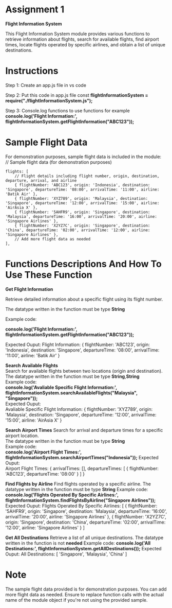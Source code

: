 # Assignment 1

**Flight Information System**  

This Flight Information System module provides various functions to retrieve information about flights, search for available flights, find airport times, locate flights operated by specific airlines, and obtain a list of unique destinations.

# Instructions
Step 1: Create an app.js file in vs code  

Step 2: Put this code in app.js file const **flightInformationSystem = require("./flightInformationSystem.js");**  

Step 3: Console.log functions to use functions for example 
**console.log('Flight Information:', flightInformationSystem.getFlightInformation("ABC123"));** 

# **Sample Flight Data**  
For demonstration purposes, sample flight data is included in the module:  
 // Sample flight data (for demonstration purposes)
 
    flights: [
        // Flight details including flight number, origin, destination, departure, arrival, and airline
        { flightNumber: 'ABC123', origin: 'Indonesia', destination: 'Singapore', departureTime: '08:00', arrivalTime: '11:00', airline: 'Batik Air' },
        { flightNumber: 'XYZ789', origin: 'Malaysia', destination: 'Singapore', departureTime: '12:00', arrivalTime: '15:00', airline: 'AirAsia X' },
        { flightNumber: '5AHFR9', origin: 'Singapore', destination: 'Malaysia', departureTime: '16:00', arrivalTime: '20:00', airline: 'Singapore Airlines' },
        { flightNumber: 'X2YZ7C', origin: 'Singapore', destination: 'China', departureTime: '02:00', arrivalTime: '12:00', airline: 'Singapore Airlines' },
        // Add more flight data as needed
    ],
    
# Functions Descriptions And How To Use These Function    
**Get Flight Information**  

Retrieve detailed information about a specific flight using its flight number.  

The datatype written in the function must be type **String**  

Example code:  

**console.log('Flight Information:', flightInformationSystem.getFlightInformation("ABC123"));**  

Expected Ouput:
Flight Information: {
  flightNumber: 'ABC123',
  origin: 'Indonesia',
  destination: 'Singapore',
  departureTime: '08:00',
  arrivalTime: '11:00',
  airline: 'Batik Air'
}

**Search Available Flights**  
Search for available flights between two locations (origin and destination).  
The datatype written in the function must be type **String**,**String**  
Example code:  
**console.log('Avaliable Specific Flight Information:', flightInformationSystem.searchAvailableFlights("Malaysia", "Singapore"));**  
Expected Ouput:  
Avaliable Specific Flight Information: {
  flightNumber: 'XYZ789',
  origin: 'Malaysia',
  destination: 'Singapore',
  departureTime: '12:00',
  arrivalTime: '15:00',
  airline: 'AirAsia X'
}

**Search Airport Times**
Search for arrival and departure times for a specific airport location.  
The datatype written in the function must be type **String**  
Example code:  
**console.log('Airport Flight Times:', flightInformationSystem.searchAirportTimes("Indonesia"));**
Expected Ouput:  
Airport Flight Times: {
  arrivalTimes: [],
  departureTimes: [ { flightNumber: 'ABC123', departureTime: '08:00' } ]
}

**Find Flights by Airline**
Find flights operated by a specific airline.
The datatype written in the function must be type **String**
Example code:
**console.log('Flights Operated By Specific Airlines:', flightInformationSystem.findFlightsByAirline("Singapore Airlines"));**
Expected Ouput:
Flights Operated By Specific Airlines: [
  {
    flightNumber: '5AHFR9',
    origin: 'Singapore',
    destination: 'Malaysia',
    departureTime: '16:00',
    arrivalTime: '20:00',
    airline: 'Singapore Airlines'
  },
  {
    flightNumber: 'X2YZ7C',
    origin: 'Singapore',
    destination: 'China',
    departureTime: '02:00',
    arrivalTime: '12:00',
    airline: 'Singapore Airlines'
  }
]

**Get All Destinations**
Retrieve a list of all unique destinations.
The datatype written in the function is not **needed**
Example code:
**console.log('All Destinations:', flightInformationSystem.getAllDestinations());**
Expected Ouput:
All Destinations: [ 'Singapore', 'Malaysia', 'China' ]

# Note
The sample flight data provided is for demonstration purposes. You can add more flight data as needed.
Ensure to replace function calls with the actual name of the module object if you're not using the provided sample.
